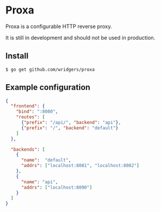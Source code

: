 # Proxa

Proxa is a configurable HTTP reverse proxy.

It is still in development and should not be used in production.

## Install

    $ go get github.com/wridgers/proxa

## Example configuration

```json
{
  "frontend": {
    "bind": ":8080",
    "routes": [
      {"prefix": "/api/", "backend": "api"},
      {"prefix": "/", "backend": "default"}
    ]
  },

  "backends": [
    {
      "name":  "default",
      "addrs": ["localhost:8081", "localhost:8082"]
    },
    {
      "name": "api",
      "addrs": ["localhost:8090"]
    }
  ]
}
```

